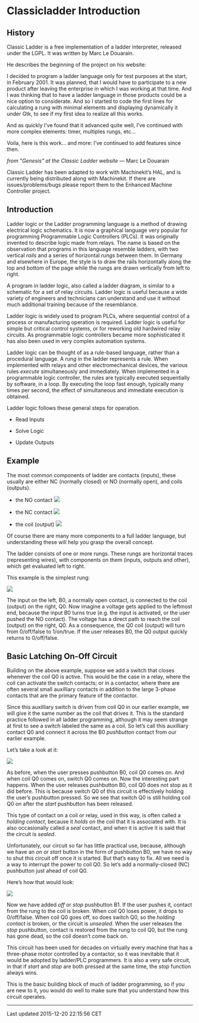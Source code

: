 Classicladder Introduction
==========================

<span id="cha:classicladder-introduction"></span>

History
-------

Classic Ladder is a free implementation of a ladder interpreter, released under the LGPL. It was written by Marc Le Douarain.

He describes the beginning of the project on his website:

I decided to program a ladder language only for test purposes at the start, in February 2001. It was planned, that I would have to participate to a new product after leaving the enterprise in which I was working at that time. And I was thinking that to have a ladder language in those products could be a nice option to considerate. And so I started to code the first lines for calculating a rung with minimal elements and displaying dynamically it under Gtk, to see if my first idea to realize all this works.

And as quickly I’ve found that it advanced quite well, I’ve continued with more complex elements: timer, multiples rungs, etc…

Voila, here is this work… and more: I’ve continued to add features since then.

*from "Genesis" at the Classic Ladder website*
 — Marc Le Douarain

Classic Ladder has been adapted to work with Machinekit’s HAL, and is currently being distributed along with Machinekit. If there are issues/problems/bugs please report them to the Enhanced Machine Controller project.

Introduction
------------

Ladder logic or the Ladder programming language is a method of drawing electrical logic schematics. It is now a graphical language very popular for programming Programmable Logic Controllers (PLCs). It was originally invented to describe logic made from relays. The name is based on the observation that programs in this language resemble ladders, with two vertical *rails* and a series of horizontal *rungs* between them. In Germany and elsewhere in Europe, the style is to draw the rails horizontally along the top and bottom of the page while the rungs are drawn vertically from left to right.

A program in ladder logic, also called a ladder diagram, is similar to a schematic for a set of relay circuits. Ladder logic is useful because a wide variety of engineers and technicians can understand and use it without much additional training because of the resemblance.

Ladder logic is widely used to program PLCs, where sequential control of a process or manufacturing operation is required. Ladder logic is useful for simple but critical control systems, or for reworking old hardwired relay circuits. As programmable logic controllers became more sophisticated it has also been used in very complex automation systems.

Ladder logic can be thought of as a rule-based language, rather than a procedural language. A *rung* in the ladder represents a rule. When implemented with relays and other electromechanical devices, the various rules *execute* simultaneously and immediately. When implemented in a programmable logic controller, the rules are typically executed sequentially by software, in a loop. By executing the loop fast enough, typically many times per second, the effect of simultaneous and immediate execution is obtained.

Ladder logic follows these general steps for operation.

-   Read Inputs

-   Solve Logic

-   Update Outputs

Example
-------

The most common components of ladder are contacts (inputs), these usually are either NC (normally closed) or NO (normally open), and coils (outputs).

-   the NO contact <span class="image"> ![](images/ladder_action_load.png) </span>

-   the NC contact <span class="image"> ![](images/ladder_action_loadbar.png) </span>

-   the coil (output) <span class="image"> ![](images/ladder_action_out.png) </span>

Of course there are many more components to a full ladder language, but understanding these will help you grasp the overall concept.

The ladder consists of one or more rungs. These rungs are horizontal traces (representing wires), with components on them (inputs, outputs and other), which get evaluated left to right.

This example is the simplest rung:

![](images/example_link_contact_coil.png)

The input on the left, B0, a normally open contact, is connected to the coil (output) on the right, Q0. Now imagine a voltage gets applied to the leftmost end, because the input B0 turns true (e.g. the input is activated, or the user pushed the NO contact). The voltage has a direct path to reach the coil (output) on the right, Q0. As a consequence, the Q0 coil (output) will turn from 0/off/false to 1/on/true. If the user releases B0, the Q0 output quickly returns to 0/off/false.

Basic Latching On-Off Circuit
-----------------------------

Building on the above example, suppose we add a switch that closes whenever the coil Q0 is active. This would be the case in a relay, where the coil can activate the switch contacts; or in a contactor, where there are often several small auxilliary contacts in addition to the large 3-phase contacts that are the primary feature of the contactor.

Since this auxilliary switch is driven from coil Q0 in our earlier example, we will give it the same number as the coil that drives it. This is the standard practice followed in all ladder programming, although it may seem strange at first to see a switch labeled the same as a coil. So let’s call this auxilliary contact Q0 and connect it across the B0 *pushbutton* contact from our earlier example.

Let’s take a look at it:

![](images/example_link_contact_coil2.png)

As before, when the user presses pushbutton B0, coil Q0 comes on. And when coil Q0 comes on, switch Q0 comes on. Now the interesting part happens. When the user releases pushbutton B0, coil Q0 does not stop as it did before. This is because switch Q0 of this circuit is effectively holding the user’s pushbutton pressed. So we see that switch Q0 is still holding coil Q0 on after the *start* pushbutton has been released.

This type of contact on a coil or relay, used in this way, is often called a *holding contact*, because it *holds on* the coil that it is associated with. It is also occasionally called a *seal* contact, and when it is active it is said that the circuit is *sealed*.

Unfortunately, our circuit so far has little practical use, because, although we have an *on* or *start* button in the form of pushbutton B0, we have no way to shut this circuit off once it is started. But that’s easy to fix. All we need is a way to interrupt the power to coil Q0. So let’s add a normally-closed (NC) pushbutton just ahead of coil Q0.

Here’s how that would look:

![](images/example_link_contact_coil3.png)

Now we have added *off* or *stop* pushbutton B1. If the user pushes it, contact from the rung to the coil is broken. When coil Q0 loses power, it drops to 0/off/false. When coil Q0 goes off, so does switch Q0, so the *holding contact* is broken, or the circuit is *unsealed*. When the user releases the *stop* pushbutton, contact is restored from the rung to coil Q0, but the rung has gone dead, so the coil doesn’t come back on.

This circuit has been used for decades on virtually every machine that has a three-phase motor controlled by a contactor, so it was inevitable that it would be adopted by ladder/PLC programmers. It is also a very safe circuit, in that if *start* and *stop* are both pressed at the same time, the *stop* function always wins.

This is the basic building block of much of ladder programming, so if you are new to it, you would do well to make sure that you understand how this circuit operates.

------------------------------------------------------------------------

Last updated 2015-12-20 22:15:56 CET



